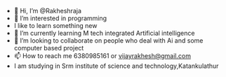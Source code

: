 - 👋 Hi, I’m @Rakheshraja
- 👀 I’m interested in programming
-    I like to learn something new
- 🌱 I’m currently learning M tech integrated Artificial intelligence
- 💞️ I’m looking to collaborate on people who deal with Ai and some computer based project
- 📫 How to reach me 6380985161 or vijayrakhesh@gmail.com
- I am studying in Srm institute of science and technology,Katankulathur

<!---
Rakheshraja/Rakheshraja is a ✨ special ✨ repository because its `README.md` (this file) appears on your GitHub profile.
You can click the Preview link to take a look at your changes.
--->
